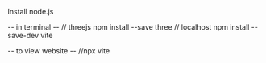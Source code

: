 Install node.js

-- in terminal --
// threejs
 npm install --save three
// localhost
npm install --save-dev vite

-- to view website --
//npx vite
